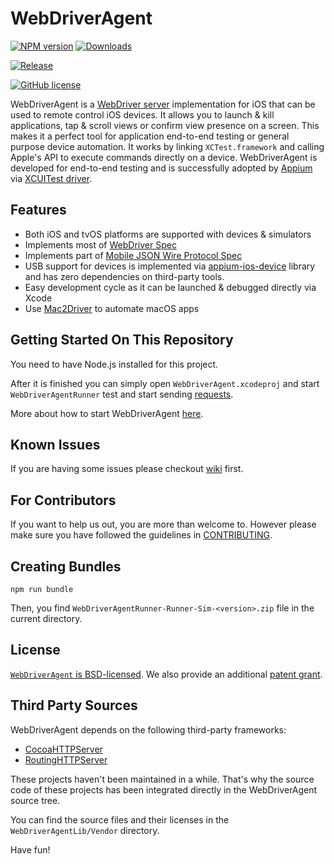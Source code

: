 # WebDriverAgent

[![NPM version](http://img.shields.io/npm/v/appium-webdriveragent.svg)](https://npmjs.org/package/appium-webdriveragent)
[![Downloads](http://img.shields.io/npm/dm/appium-webdriveragent.svg)](https://npmjs.org/package/appium-webdriveragent)

[![Release](https://github.com/appium/WebDriverAgent/actions/workflows/publish.js.yml/badge.svg)](https://github.com/appium/WebDriverAgent/actions/workflows/publish.js.yml)

[![GitHub license](https://img.shields.io/badge/license-BSD-lightgrey.svg)](LICENSE)

WebDriverAgent is a [WebDriver server](https://w3c.github.io/webdriver/webdriver-spec.html) implementation for iOS that can be used to remote control iOS devices. It allows you to launch & kill applications, tap & scroll views or confirm view presence on a screen. This makes it a perfect tool for application end-to-end testing or general purpose device automation. It works by linking `XCTest.framework` and calling Apple's API to execute commands directly on a device. WebDriverAgent is developed for end-to-end testing and is successfully adopted by [Appium](http://appium.io) via [XCUITest driver](https://github.com/appium/appium-xcuitest-driver).

## Features
 * Both iOS and tvOS platforms are supported with devices & simulators
 * Implements most of [WebDriver Spec](https://w3c.github.io/webdriver/webdriver-spec.html)
 * Implements part of [Mobile JSON Wire Protocol Spec](https://github.com/SeleniumHQ/mobile-spec/blob/master/spec-draft.md)
 * USB support for devices is implemented via [appium-ios-device](https://github.com/appium/appium-ios-device) library and has zero dependencies on third-party tools.
 * Easy development cycle as it can be launched & debugged directly via Xcode
 * Use [Mac2Driver](https://github.com/appium/appium-mac2-driver) to automate macOS apps

## Getting Started On This Repository

You need to have Node.js installed for this project.

After it is finished you can simply open `WebDriverAgent.xcodeproj` and start `WebDriverAgentRunner` test
and start sending [requests](https://github.com/facebook/WebDriverAgent/wiki/Queries).

More about how to start WebDriverAgent [here](https://github.com/facebook/WebDriverAgent/wiki/Starting-WebDriverAgent).

## Known Issues
If you are having some issues please checkout [wiki](https://github.com/facebook/WebDriverAgent/wiki/Common-Issues) first.

## For Contributors
If you want to help us out, you are more than welcome to. However please make sure you have followed the guidelines in [CONTRIBUTING](CONTRIBUTING.md).

## Creating Bundles

`npm run bundle`

Then, you find `WebDriverAgentRunner-Runner-Sim-<version>.zip` file in the current directory.

## License

[`WebDriverAgent` is BSD-licensed](LICENSE). We also provide an additional [patent grant](PATENTS).

## Third Party Sources

WebDriverAgent depends on the following third-party frameworks:
- [CocoaHTTPServer](https://github.com/robbiehanson/CocoaHTTPServer)
- [RoutingHTTPServer](https://github.com/mattstevens/RoutingHTTPServer)

These projects haven't been maintained in a while. That's why the source code of these
projects has been integrated directly in the WebDriverAgent source tree.

You can find the source files and their licenses in the `WebDriverAgentLib/Vendor` directory.

Have fun!
